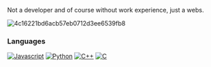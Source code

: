 Not a developer and of course without work experience, just a webs.

![4c16221bd6acb57eb0712d3ee6539fb8](https://user-images.githubusercontent.com/88305133/127818563-1c0a6231-37c4-437f-8866-67ad0c41ca7c.png)

### Languages					
[![Javascript](https://img.shields.io/badge/HTML-FF00FF?style=for-the-badge)](#)
[![Python](https://img.shields.io/badge/CSS-FF00FF?style=for-the-badge)](#)
[![C++](https://img.shields.io/badge/JavaScript-FF00FF?style=for-the-badge)](#)
[![C](https://img.shields.io/badge/C-FF00FF?style=for-the-badge)](#)
